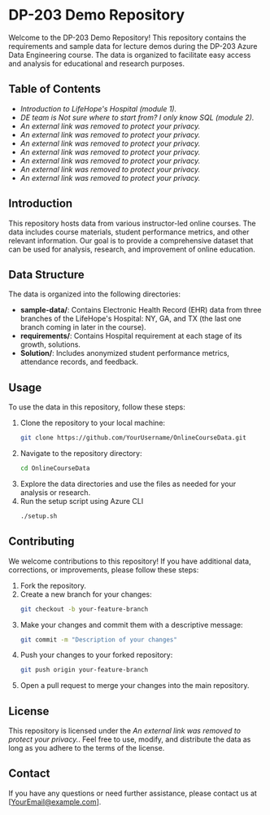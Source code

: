 # DP-203 Demo Repository

Welcome to the DP-203 Demo Repository! This repository contains the requirements and sample data for lecture demos during the DP-203 Azure Data Engineering course. The data is organized to facilitate easy access and analysis for educational and research purposes.

## Table of Contents

- *Introduction to LifeHope's Hospital (module 1).*
- *DE team is Not sure where to start from? I only know SQL (module 2).*
- *An external link was removed to protect your privacy.*
- *An external link was removed to protect your privacy.*
- *An external link was removed to protect your privacy.*
- *An external link was removed to protect your privacy.*
- *An external link was removed to protect your privacy.*
- *An external link was removed to protect your privacy.*
- *An external link was removed to protect your privacy.*

## Introduction

This repository hosts data from various instructor-led online courses. The data includes course materials, student performance metrics, and other relevant information. Our goal is to provide a comprehensive dataset that can be used for analysis, research, and improvement of online education.

## Data Structure

The data is organized into the following directories:
- **sample-data/**: Contains Electronic Health Record (EHR) data from three branches of the LifeHope's Hospital: NY, GA, and TX (the last one branch coming in later in the course).
- **requirements/**: Contains Hospital requirement at each stage of its growth, solutions.
- **Solution/**: Includes anonymized student performance metrics, attendance records, and feedback.

## Usage

To use the data in this repository, follow these steps:

1. Clone the repository to your local machine:
    ```bash
    git clone https://github.com/YourUsername/OnlineCourseData.git
    ```
2. Navigate to the repository directory:
    ```bash
    cd OnlineCourseData
    ```
3. Explore the data directories and use the files as needed for your analysis or research.
4. Run the setup script using Azure CLI
    ```bash
    ./setup.sh
    ```

## Contributing

We welcome contributions to this repository! If you have additional data, corrections, or improvements, please follow these steps:

1. Fork the repository.
2. Create a new branch for your changes:
    ```bash
    git checkout -b your-feature-branch
    ```
3. Make your changes and commit them with a descriptive message:
    ```bash
    git commit -m "Description of your changes"
    ```
4. Push your changes to your forked repository:
    ```bash
    git push origin your-feature-branch
    ```
5. Open a pull request to merge your changes into the main repository.

## License

This repository is licensed under the *An external link was removed to protect your privacy.*. Feel free to use, modify, and distribute the data as long as you adhere to the terms of the license.

## Contact

If you have any questions or need further assistance, please contact us at [YourEmail@example.com].

